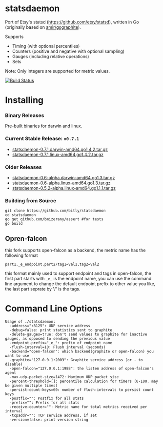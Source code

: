 statsdaemon
==========

Port of Etsy's statsd (https://github.com/etsy/statsd), written in Go (originally based
on [amir/gographite](https://github.com/amir/gographite)).

Supports

* Timing (with optional percentiles)
* Counters (positive and negative with optional sampling)
* Gauges (including relative operations)
* Sets

Note: Only integers are supported for metric values.

[![Build Status](https://secure.travis-ci.org/bitly/statsdaemon.png)](http://travis-ci.org/bitly/statsdaemon)

Installing
==========

### Binary Releases
Pre-built binaries for darwin and linux.

### Current Stable Release: `v0.7.1`
* [statsdaemon-0.7.1.darwin-amd64.go1.4.2.tar.gz](https://github.com/bitly/statsdaemon/releases/download/v0.7.1/statsdaemon-0.7.1.darwin-amd64.go1.4.2.tar.gz)
* [statsdaemon-0.7.1.linux-amd64.go1.4.2.tar.gz](https://github.com/bitly/statsdaemon/releases/download/v0.7.1/statsdaemon-0.7.1.linux-amd64.go1.4.2.tar.gz)

### Older Releases
* [statsdaemon-0.6-alpha.darwin-amd64.go1.3.tar.gz](https://github.com/bitly/statsdaemon/releases/download/v0.6-alpha/statsdaemon-0.6-alpha.darwin-amd64.go1.3.tar.gz)
* [statsdaemon-0.6-alpha.linux-amd64.go1.3.tar.gz](https://github.com/bitly/statsdaemon/releases/download/v0.6-alpha/statsdaemon-0.6-alpha.linux-amd64.go1.3.tar.gz)
* [statsdaemon-0.5.2-alpha.linux-amd64.go1.1.1.tar.gz](https://github.com/bitly/statsdaemon/releases/download/v0.5.2-alpha/statsdaemon-0.5.2-alpha.linux-amd64.go1.1.1.tar.gz)

### Building from Source
```
git clone https://github.com/bitly/statsdaemon
cd statsdaemon
go get github.com/bmizerany/assert #for tests
go build
```
## Opren-falcon
this fork supports open-falcon as a backend, the metric name has the following format

    part1._e_endpoint.part2/tag1=val1,tag2=val2

this format mainly used to support endpoint and tags in open-falcon, the first
part starts with `_e_` is the endpoint name, you can use the command line
argument to change the default endpoint prefix to other value you like, the last
part seprate by '/' is the tags.

Command Line Options
====================

```
Usage of ./statsdaemon:
  -address=":8125": UDP service address
  -debug=false: print statistics sent to graphite
  -delete-gauges=true: don't send values to graphite for inactive gauges, as opposed to sending the previous value
  -endpoint-prefix="_e_": prefix of endpoint name
  -flush-interval=10: Flush interval (seconds)
  -backend="open-falcon": which backend(graphite or open-falcon) you want to use
  -graphite="127.0.0.1:2003": Graphite service address (or - to disable)
  -open-falcon="127.0.0.1:1988": the listen address of open-falcon's agent
  -max-udp-packet-size=1472: Maximum UDP packet size
  -percent-threshold=[]: percentile calculation for timers (0-100, may be given multiple times)
  -persist-count-keys=60: number of flush-intervals to persist count keys
  -postfix="": Postfix for all stats
  -prefix="": Prefix for all stats
  -receive-counter="": Metric name for total metrics received per interval
  -tcpaddr="": TCP service address, if set
  -version=false: print version string
```
